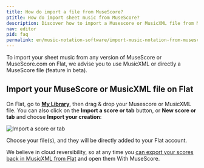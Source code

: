 ```yaml
---
title: How do import a file from MuseScore?
ptitle: How do import sheet music from MuseScore?
description: Discover how to import a Musescore or MusicXML file from Musescore on our cloud-based music notation software Flat.
nav: editor
pid: faq
permalink: en/music-notation-software/import-music-notation-from-musescore.html
---
```


To import your sheet music from any version of MuseScore or MuseScore.com on Flat, we advise you to use MusicXML or directly a MuseScore file (feature in beta).

## Import your MuseScore or MusicXML file on Flat

On Flat, go to [**My Library**](https://flat.io/my-library), then drag & drop your Musescore or MusicXML file. You can also click on the **Import a score or tab** button, or **New score or tab** and choose **Import your creation**:

![Import a score or tab](/help/assets/img/editor/create-score-import-btn.png)

Choose your file(s), and they will be directly added to your Flat account.

We believe in cloud reversibility, so at any time you [can export your scores back in MusicXML from Flat](/help/en/music-notation-software/print-export.html) and open them With MuseScore.